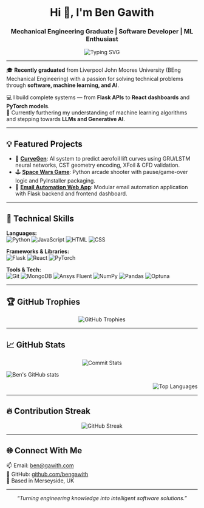 <h1 align="center">Hi 👋, I'm Ben Gawith</h1>
<h3 align="center">Mechanical Engineering Graduate | Software Developer | ML Enthusiast</h3>

<p align="center">
  <img src="https://readme-typing-svg.demolab.com?font=Fira+Code&size=20&pause=1000&center=true&vCenter=true&multiline=true&width=500&height=60&lines=Creating+Solutions+For+Any+Problem;ML%2C+AI%2C+Flask%2C+React%2C+PyTorch+%F0%9F%A7%91%E2%80%8D%F0%9F%92%BB" alt="Typing SVG" />
</p>

---

🎓 **Recently graduated** from Liverpool John Moores University (BEng Mechanical Engineering) with a passion for solving technical problems through **software, machine learning, and AI**.

💻 I build complete systems — from **Flask APIs** to **React dashboards** and **PyTorch models**.  
🚀 Currently furthering my understanding of machine learning algorithms and stepping towards **LLMs and Generative AI**.

---

## 💡 Featured Projects

- 🔬 [**CurveGen**](https://github.com/bengawith/curve_gen): AI system to predict aerofoil lift curves using GRU/LSTM neural networks, CST geometry encoding, XFoil & CFD validation.
- 🕹 [**Space Wars Game**](https://github.com/bengawith/space_wars): Python arcade shooter with pause/game-over logic and PyInstaller packaging.
- 📨 [**Email Automation Web App**](https://github.com/bengawith/email-automation): Modular email automation application with Flask backend and frontend dashboard.

---

## 🧠 Technical Skills

**Languages:**  
![Python](https://img.shields.io/badge/Python-3776AB?style=flat&logo=python&logoColor=white)
![JavaScript](https://img.shields.io/badge/JavaScript-F7DF1E?style=flat&logo=javascript&logoColor=black)
![HTML](https://img.shields.io/badge/HTML5-E34F26?style=flat&logo=html5&logoColor=white)
![CSS](https://img.shields.io/badge/CSS3-1572B6?style=flat&logo=css3&logoColor=white)

**Frameworks & Libraries:**  
![Flask](https://img.shields.io/badge/Flask-000000?style=flat&logo=flask)
![React](https://img.shields.io/badge/React-20232A?style=flat&logo=react)
![PyTorch](https://img.shields.io/badge/PyTorch-EE4C2C?style=flat&logo=pytorch&logoColor=white)

**Tools & Tech:**  
![Git](https://img.shields.io/badge/Git-F05032?style=flat&logo=git&logoColor=white)
![MongoDB](https://img.shields.io/badge/MongoDB-4EA94B?style=flat&logo=mongodb&logoColor=white)
![Ansys Fluent](https://img.shields.io/badge/ANSYS-Fluent-yellow?style=flat)
![NumPy](https://img.shields.io/badge/NumPy-013243?style=flat&logo=numpy&logoColor=white)
![Pandas](https://img.shields.io/badge/Pandas-150458?style=flat&logo=pandas&logoColor=white)
![Optuna](https://img.shields.io/badge/Optuna-1E90FF?style=flat)

---

## 🏆 GitHub Trophies

<p align="center">
  <img src="https://github-profile-trophy.vercel.app/?username=bengawith&theme=radical&row=1&column=6" alt="GitHub Trophies" />
</p>

---

## 📈 GitHub Stats

<p align="center">
  <img src ="http://github-profile-summary-cards.vercel.app/api/cards/profile-details?username=bengawith&theme=midnight_purple" alt="Commit Stats" />
</p>

<p align="left">
  <img src="https://github-readme-stats.vercel.app/api?username=bengawith&show_icons=true&theme=aura" alt="Ben's GitHub stats" />
</p>

<p align="right">
  <img src="https://github-readme-stats.vercel.app/api/top-langs/?username=bengawith&layout=compact&theme=aura" alt="Top Languages" />
</p>

---

## 🔥 Contribution Streak

<p align="center">
  <img src="https://streak-stats.demolab.com?user=bengawith&theme=radical&hide_border=true" alt="GitHub Streak" />
</p>

---

## 🌐 Connect With Me

📫 Email: [ben@gawith.com](mailto:ben@gawith.com)  
🔗 GitHub: [github.com/bengawith](https://github.com/bengawith)  
📍 Based in Merseyside, UK

---

<p align="center"><i>“Turning engineering knowledge into intelligent software solutions.”</i></p>
